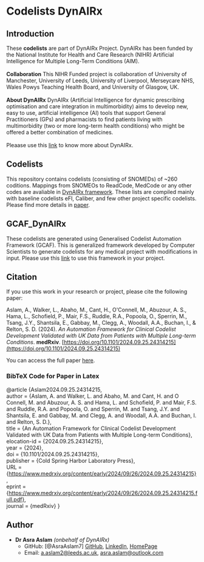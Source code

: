 # Codelists DynAIRx
## Introduction
These **codelists** are part of DynAIRx Project. DynAIRx has been funded by the National Institute for Health and Care Research (NIHR) Artificial Intelligence for Multiple Long-Term Conditions (AIM). 
<br>
<br>
**Collaboration** This NIHR Funded project is collaboration of University of Manchester, University of Leeds, University of Liverpool, Merseycare NHS, Wales Powys Teaching Health Board, and University of Glasgow, UK.
<br>
<br>
**About DynAIRx** DynAIRx (Artificial Intelligence for dynamic prescribing optimisation and care integration in multimorbidity) aims to develop new, easy to use, artificial intelligence (AI) tools that support General Practitioners (GPs) and pharmacists to find patients living with multimorbidity (two or more long-term health conditions) who might be offered a better combination of medicines.
<br>
<br>
Pleaase use this [link](https://www.liverpool.ac.uk/dynairx/) to know more about DynAIRx. 

## Codelists
This repository contains codelists (consisting of SNOMEDs) of ~260 coditions. Mappings from SNOMEOs to ReadCode, MedCode or any other codes are avaliable in [DynAIRx framework](https://github.com/DynAIRx/GCAF_DynAIRx). These lists are compiled mainly with baseline codelists eFI, Caliber, and few other project specific codelists. Please find more details in [paper](https://www.medrxiv.org/content/10.1101/2024.09.25.24314215v1).


## GCAF_DynAIRx
These codelists are generated using Generalised Codelist Automation Framework (GCAF). This is generalized framework developed by Computer Scientists  to generate codelists for any medical project with modifications in input. Please use this [link](https://github.com/DynAIRx/GCAF_DynAIRx) to use this framework in your project.

## Citation

If you use this work in your research or project, please cite the following paper:

Aslam, A., Walker, L., Abaho, M., Cant, H., O'Connell, M., Abuzour, A. S., Hama, L., Schofield, P., Mair, F.S., Ruddle, R.A., Popoola, O., Sperrin, M., Tsang, J.Y., Shantsila, E., Gabbay, M., Clegg, A., Woodall, A.A., Buchan, I., & Relton, S. D. (2024). *An Automation Framework for Clinical Codelist Development Validated with UK Data from Patients with Multiple Long-term Conditions*. **medRxiv**. [https://doi.org/10.1101/2024.09.25.24314215](https://doi.org/10.1101/2024.09.25.24314215)

You can access the full paper [here](https://www.medrxiv.org/content/early/2024/09/26/2024.09.25.24314215.full.pdf).

### BibTeX Code for Paper in Latex

@article {Aslam2024.09.25.24314215, <br>
	author = {Aslam, A. and Walker, L. and Abaho, M. and Cant, H. and O Connell, M. and Abuzour, A. S. and Hama, L. and Schofield, P. and Mair, F.S. and Ruddle, R.A. and Popoola, O. and Sperrin, M. and Tsang, J.Y. and Shantsila, E. and Gabbay, M. and Clegg, A. and Woodall, A.A. and Buchan, I. and Relton, S. D.},<br>
	title = {An Automation Framework for Clinical Codelist Development Validated with UK Data from Patients with Multiple Long-term Conditions}, <br>
	elocation-id = {2024.09.25.24314215}, <br>
	year = {2024}, <br>
	doi = {10.1101/2024.09.25.24314215}, <br>
	publisher = {Cold Spring Harbor Laboratory Press}, <br>
	URL = {https://www.medrxiv.org/content/early/2024/09/26/2024.09.25.24314215}, <br>
	eprint = {https://www.medrxiv.org/content/early/2024/09/26/2024.09.25.24314215.full.pdf}, <br>
	journal = {medRxiv}
}



## Author

- **Dr Asra Aslam** _(onbehalf of DynAIRx)_
    - GitHub: [@AsraAslam7] [GitHub](https://github.com/johndoe), [LinkedIn](https://www.linkedin.com/in/asra-aslam-phd-501a4261/), [HomePage](https://www.asraaslam.com/)
    - Email: a.aslam2@leeds.ac.uk, asra.aslam@outlook.com
    